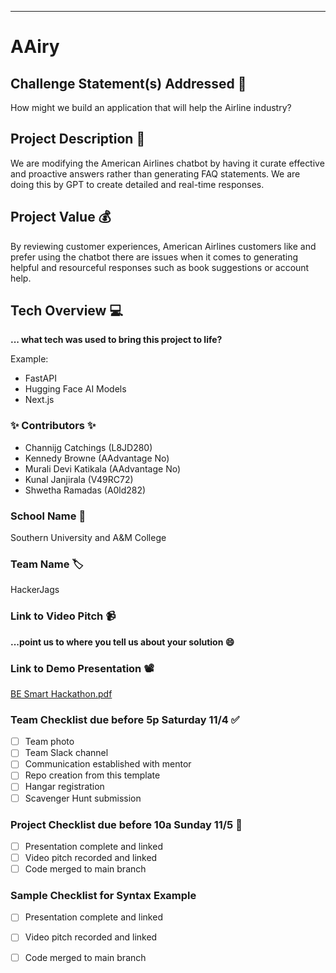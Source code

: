 ___________
# AAiry

## Challenge Statement(s) Addressed 🎯
How might we build an application that will help the Airline industry? 



## Project Description 🤯
We are modifying the American Airlines chatbot by having it curate effective and proactive answers rather than generating FAQ statements. We are doing this by GPT to create detailed and real-time responses. 

## Project Value 💰
By reviewing customer experiences, American Airlines customers like and prefer using the chatbot there are issues when it comes to generating helpful and resourceful responses such as book suggestions or account help. 

## Tech Overview 💻
**... what tech was used to bring this project to life?**

Example:
* FastAPI
* Hugging Face AI Models
* Next.js


### ✨ Contributors ✨
* Channijg Catchings  (L8JD280)
* Kennedy Browne (AAdvantage No)
* Murali Devi Katikala (AAdvantage No)
* Kunal Janjirala (V49RC72)
* Shwetha Ramadas (A0ld282)

### School Name 🏫
Southern University and A&M College 

### Team Name 🏷
HackerJags

### Link to Video Pitch 📹
**...point us to where you tell us about your solution 😄**

### Link to Demo Presentation 📽
[BE Smart Hackathon.pdf](https://github.com/AATechCulture/HackerJags/files/13257863/BE.Smart.Hackathon.pdf)


### Team Checklist due before 5p Saturday 11/4 ✅
- [ ] Team photo
- [ ] Team Slack channel
- [ ] Communication established with mentor
- [ ] Repo creation from this template
- [ ] Hangar registration
- [ ] Scavenger Hunt submission

### Project Checklist due before 10a Sunday 11/5 🏁
- [ ] Presentation complete and linked
- [ ] Video pitch recorded and linked
- [ ] Code merged to main branch

### Sample Checklist for Syntax Example 
- [ ] Presentation complete and linked
- [ ] Video pitch recorded and linked
- [ ] Code merged to main branch

